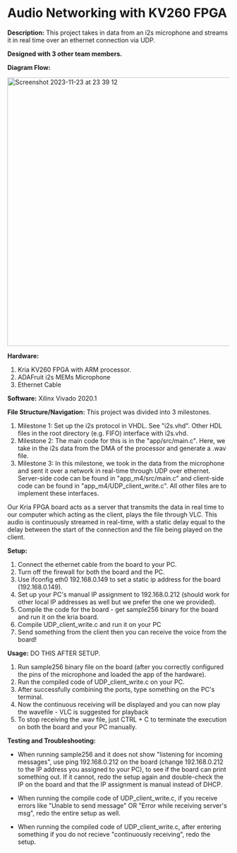 # Audio Networking with KV260 FPGA 

**Description:**
This project takes in data from an i2s microphone and streams it in real time over an ethernet connection via UDP. 

**Designed with 3 other team members.**

**Diagram Flow:**

<img width="608" alt="Screenshot 2023-11-23 at 23 39 12" src="https://github.com/ShouryaSaklecha/FPGA_Audio_Networking/assets/65444247/8562d9ac-7bc5-494d-bdee-b5e3c20da5d9">


**Hardware:**
1. Kria KV260 FPGA with ARM processor.
2. ADAFruit i2s MEMs Microphone
3. Ethernet Cable

**Software:**
Xilinx Vivado 2020.1


**File Structure/Navigation:**
This project was divided into 3 milestones. 
1. Milestone 1: Set up the i2s protocol in VHDL. See "i2s.vhd". Other HDL files in the root directory (e.g. FIFO) interface with i2s.vhd.
2. Milestone 2: The main code for this is in the "app/src/main.c". Here, we take in the i2s data from the DMA of the processor and generate a .wav file.
3. Milestone 3: In this milestone, we took in the data from the microphone and sent it over a network in real-time through UDP over ethernet. Server-side code can be found in "app_m4/src/main.c" and client-side code can be found in "app_m4/UDP_client_write.c". All other files are to implement these interfaces.  
 
Our Kria FPGA board acts as a server that transmits the data in real time to our computer which acting as the client, plays the file through VLC. This audio is continuously streamed in real-time, with a static delay equal to the delay between the start of the connection and the file being played on the client. 

**Setup:**
1. Connect the ethernet cable from the board to your PC.
2. Turn off the firewall for both the board and the PC.
3. Use ifconfig eth0 192.168.0.149 to set a static ip address for the board (192.168.0.149).
4. Set up your PC's manual IP assignment to 192.168.0.212 (should work for other local IP addresses as well but we prefer the one we provided).
5. Compile the code for the board - get sample256 binary for the board and run it on the kria board.
6. Compile UDP_client_write.c and run it on your PC
7. Send something from the client then you can receive the voice from the board!
   
**Usage:**
DO THIS AFTER SETUP. 
1. Run sample256 binary file on the board (after you correctly configured the pins of the microphone and loaded the app of the hardware). 
2. Run the compiled code of UDP_client_write.c on your PC.
3. After successfully combining the ports, type something on the PC's terminal.
4. Now the continuous receiving will be displayed and you can now play the wavefile - VLC is suggested for playback
5. To stop receiving the .wav file, just CTRL + C to terminate the execution on both the board and your PC manually.

**Testing and Troubleshooting:**
- When running sample256 and it does not show "listening for incoming messages", use ping 192.168.0.212 on the board (change 192.168.0.212 to the IP address you assigned to your PC), to see if the board can print something out. If it cannot, redo the setup again and double-check the IP on the board and that the IP assignment is manual instead of DHCP.

- When running the compile code of UDP_client_write.c, if you receive errors like "Unable to send message" OR "Error while receiving server's msg", redo the entire setup as well.

- When running the compiled code of UDP_client_write.c, after entering something if you do not recieve "continuously receiving", redo the setup.
